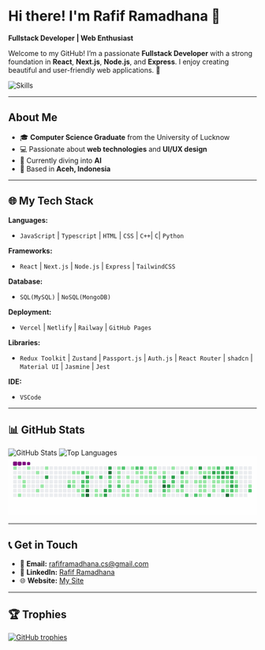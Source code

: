 # Hi there! I'm Rafif Ramadhana 👋

**Fullstack Developer | Web Enthusiast**

Welcome to my GitHub! I’m a passionate **Fullstack Developer** with a strong foundation in **React**, **Next.js**, **Node.js**, and **Express**. I enjoy creating beautiful and user-friendly web applications. 🚀

![Skills](https://skillicons.dev/icons?i=react,nextjs,nodejs,express,tailwind,js,ts,python,mongodb,mysql)

---

## About Me
- 🎓 **Computer Science Graduate** from the University of Lucknow
- 💻 Passionate about **web technologies** and **UI/UX design**
- 🌱 Currently diving into **AI**
- 📍 Based in **Aceh, Indonesia**

---

## 🌐 My Tech Stack

**Languages:**
- `JavaScript` | `Typescript` | `HTML` | `CSS` | `C++`| `C`| `Python`
  
**Frameworks:**
- `React` | `Next.js` | `Node.js` | `Express` | `TailwindCSS`
  
**Database:**
- `SQL(MySQL)` | `NoSQL(MongoDB)`
  
**Deployment:**
- `Vercel` | `Netlify` | `Railway` | `GitHub Pages`
  
**Libraries:**
- `Redux Toolkit` | `Zustand` | `Passport.js` | `Auth.js` | `React Router` | `shadcn` | `Material UI` | `Jasmine` | `Jest`

**IDE:**
- `VSCode`

---


## 📊 GitHub Stats

![GitHub Stats](https://github-readme-stats.vercel.app/api?username=rafiframadhana&show_icons=true&count_private=true&hide_title=true)
![Top Languages](https://github-readme-stats.vercel.app/api/top-langs/?username=rafiframadhana&layout=compact&hide=html&theme=radical)
![github contribution grid snake animation](https://github.com/Platane/snk/raw/output/github-contribution-grid-snake.gif)


---

## 📞 Get in Touch

- 📧 **Email:** [rafiframadhana.cs@gmail.com](mailto:rafiframadhana.cs@gmail.com)
- 🔗 **LinkedIn:** [Rafif Ramadhana](https://www.linkedin.com/in/rafif-ramadhana-230603250)
- 🌐 **Website:** [My Site](https://rafiframadhana.site/)

---
## 🏆 Trophies
[![GitHub trophies](https://github-profile-trophy.vercel.app/?username=rafiframadhana&theme=gruvbox)](https://github.com/ryo-ma/github-profile-trophy)
